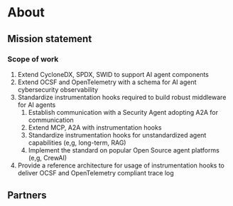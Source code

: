 # About 
<!-- 
TODO: this page is probably not needed
Leaving here for now because not all content has found its place elsewhere
 -->

## Mission statement

### Scope of work

1. Extend CycloneDX, SPDX, SWID to support AI agent components
1. Extend OCSF and OpenTelemetry with a schema for AI agent cybersecurity observability
1. Standardize instrumentation hooks required to build robust middleware for AI agents
    1. Establish communication with a Security Agent adopting A2A for communication
    1. Extend MCP, A2A with instrumentation hooks
    1. Standardize instrumentation hooks for unstandardized agent capabilities (e,g, long-term, RAG)
    1. Implement the standard on popular Open Source agent platforms (e,g, CrewAI)
1. Provide a reference architecture for usage of instrumentation hooks to deliver OCSF and OpenTelemetry compliant trace log

## Partners